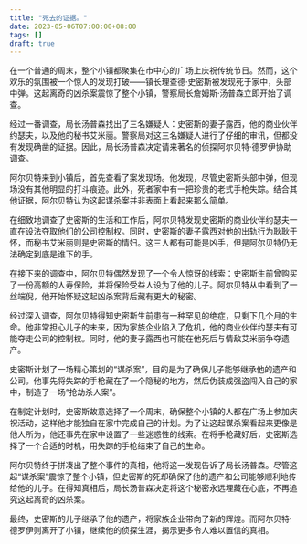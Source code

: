 ```yaml
---
title: "死去的证据。"
date: 2023-05-06T07:00:00+08:00
tags: []
draft: true
---
```


在一个普通的周末，整个小镇都聚集在市中心的广场上庆祝传统节日。然而，这个欢乐的氛围被一个惊人的发现打破——镇长理查德·史密斯被发现死于家中，头部中弹。这起离奇的凶杀案震惊了整个小镇，警察局长詹姆斯·汤普森立即开始了调查。

经过一番调查，局长汤普森找出了三名嫌疑人：史密斯的妻子露西，他的商业伙伴约瑟夫，以及他的秘书艾米丽。警察局对这三名嫌疑人进行了仔细的审讯，但都没有发现确凿的证据。因此，局长汤普森决定请来著名的侦探阿尔贝特·德罗伊协助调查。

阿尔贝特来到小镇后，首先查看了案发现场。他发现，尽管史密斯头部中弹，但现场没有其他明显的打斗痕迹。此外，死者家中有一把珍贵的老式手枪失踪。结合其他证据，阿尔贝特认为这起谋杀案并非表面上看起来那么简单。

在细致地调查了史密斯的生活和工作后，阿尔贝特发现史密斯的商业伙伴约瑟夫一直在设法夺取他们的公司控制权。同时，史密斯的妻子露西对他的出轨行为耿耿于怀，而秘书艾米丽则是史密斯的情妇。这三人都有可能是凶手，但是阿尔贝特仍无法确定到底是谁下的手。

在接下来的调查中，阿尔贝特偶然发现了一个令人惊讶的线索：史密斯生前曾购买了一份高额的人寿保险，并将保险受益人设为了他的儿子。阿尔贝特从中看到了一丝端倪，他开始怀疑这起凶杀案背后藏有更大的秘密。

经过深入调查，阿尔贝特得知史密斯生前患有一种罕见的绝症，只剩下几个月的生命。他非常担心儿子的未来，因为家族企业陷入了危机，他的商业伙伴约瑟夫有可能夺走公司的控制权。同时，他的妻子露西也可能在他死后与情敌艾米丽争夺遗产。

史密斯计划了一场精心策划的“谋杀案”，目的是为了确保儿子能够继承他的遗产和公司。他事先将失踪的手枪藏在了一个隐秘的地方，然后伪装成强盗闯入自己的家中，制造了一场“抢劫杀人案”。

在制定计划时，史密斯故意选择了一个周末，确保整个小镇的人都在广场上参加庆祝活动，这样他才能独自在家中完成自己的计划。为了让这起谋杀案看起来更像是他人所为，他还事先在家中设置了一些迷惑性的线索。在将手枪藏好后，史密斯选择了一个合适的时机，用失踪的手枪结束了自己的生命。

阿尔贝特终于拼凑出了整个事件的真相，他将这一发现告诉了局长汤普森。尽管这起“谋杀案”震惊了整个小镇，但史密斯的死却确保了他的遗产和公司能够顺利地传给他的儿子。在得知真相后，局长汤普森决定将这个秘密永远埋藏在心底，不再追究这起离奇的凶杀案。

最终，史密斯的儿子继承了他的遗产，将家族企业带向了新的辉煌。而阿尔贝特·德罗伊则离开了小镇，继续他的侦探生涯，揭示更多令人难以置信的真相。